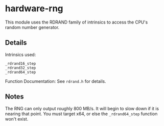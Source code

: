 # hardware-rng

This module uses the RDRAND family of intrinsics to access the CPU's random number generator.

## Details

Intrinsics used:
```
_rdrand16_step
_rdrand32_step
_rdrand64_step
```

Function Documentation: See `rdrand.h` for details.

## Notes

The RNG can only output roughly 800 MB/s. It will begin to slow down if it is nearing that point.
You must target x64, or else the `_rdrand64_step` function won't exist.